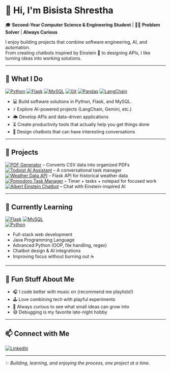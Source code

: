 # 👋 Hi, I'm Bisista Shrestha

🎓 **Second-Year Computer Science & Engineering Student** | 👨‍💻 **Problem Solver** | **Always Curious**

I enjoy building projects that combine software engineering, AI, and automation.  
From creating chatbots inspired by Einstein 🤯 to designing APIs, I like turning ideas into working solutions.  

---

## 🚀 What I Do
[![Python](https://img.shields.io/badge/Python-3.x-blue?logo=python)](https://www.python.org/) 
[![Flask](https://img.shields.io/badge/Flask-2.3-orange?logo=flask)](https://flask.palletsprojects.com/) 
[![MySQL](https://img.shields.io/badge/MySQL-8.0-blue?logo=mysql)](https://www.mysql.com/) 
[![Git](https://img.shields.io/badge/Git-F05032?logo=git&logoColor=white)](https://git-scm.com/) 
[![Pandas](https://img.shields.io/badge/Pandas-1.6.2-lightblue?logo=pandas)](https://pandas.pydata.org/) 
[![LangChain](https://img.shields.io/badge/LangChain-FF9900?logo=data:image/png;base64)](https://www.langchain.com/)  

- 💻 Build software solutions in Python, Flask, and MySQL.  
- ⚡ Explore AI-powered projects (LangChain, Gemini, etc.)  
- 🌦️ Develop APIs and data-driven applications  
- ⏳ Create productivity tools that actually help you get things done  
- 🤖 Design chatbots that can have interesting conversations  

---

## 📌 Projects
[![PDF Generator](https://img.shields.io/badge/PDF%20Generator-Python-blue)](#) – Converts CSV data into organized PDFs  
[![Todoist AI Assistant](https://img.shields.io/badge/Todoist%20AI-Chatbot-red)](#) – A conversational task manager  
[![Weather Data API](https://img.shields.io/badge/Weather%20API-Flask-lightgrey)](#) – Flask API for historical weather data  
[![Pomodoro Task Manager](https://img.shields.io/badge/Pomodoro%20App-Python-orange)](#) – Timer + tasks + notepad for focused work  
[![Albert Einstein Chatbot](https://img.shields.io/badge/Einstein%20Chatbot-AI-green)](#) – Chat with Einstein-inspired AI  

---

## 🌱 Currently Learning
[![Flask](https://img.shields.io/badge/Flask-2.3-orange?logo=flask)](https://flask.palletsprojects.com/) 
[![MySQL](https://img.shields.io/badge/MySQL-8.0-blue?logo=mysql)](https://www.mysql.com/)  
[![Python](https://img.shields.io/badge/Python-3.x-blue?logo=python)](https://www.python.org/)  

- Full-stack web development 
- Java Programming Language
- Advanced Python (OOP, file handling, regex)  
- Chatbot design & AI integrations  
- Improving focus without burning out ☕  

---

## 🎉 Fun Stuff About Me
- 🎧 I code better with music on (recommend me playlists!) 
- 🕹️ Love combining tech with playful experiments  
- 🚀 Always curious to see what small ideas can grow into  
- 😅 Debugging is my favorite late-night hobby  

---

## 📫 Connect with Me
[![LinkedIn](https://img.shields.io/badge/LinkedIn-Bisista-blue?logo=linkedin&logoColor=white)](https://www.linkedin.com/in/bisista)  

---
✨ *Building, learning, and enjoying the process, one project at a time.*
